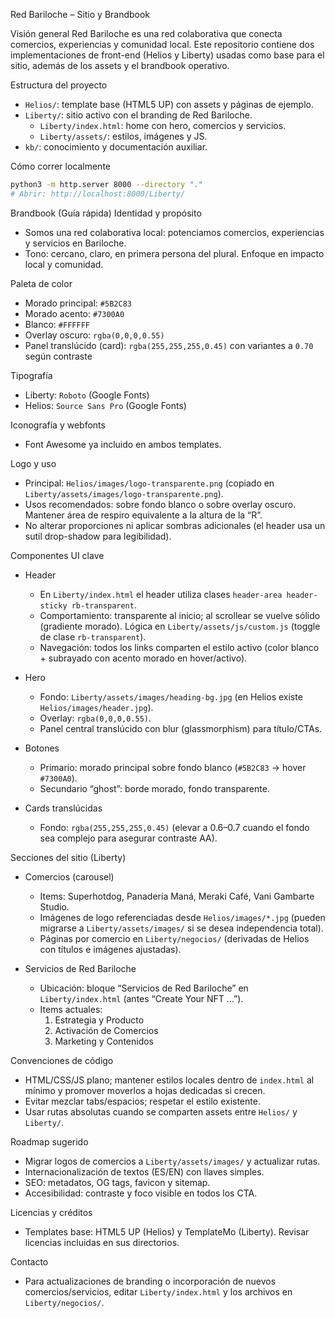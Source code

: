 Red Bariloche – Sitio y Brandbook

Visión general
Red Bariloche es una red colaborativa que conecta comercios, experiencias y comunidad local. Este repositorio contiene dos implementaciones de front-end (Helios y Liberty) usadas como base para el sitio, además de los assets y el brandbook operativo.

Estructura del proyecto
- `Helios/`: template base (HTML5 UP) con assets y páginas de ejemplo.
- `Liberty/`: sitio activo con el branding de Red Bariloche.
  - `Liberty/index.html`: home con hero, comercios y servicios.
  - `Liberty/assets/`: estilos, imágenes y JS.
- `kb/`: conocimiento y documentación auxiliar.

Cómo correr localmente
```bash
python3 -m http.server 8000 --directory "."
# Abrir: http://localhost:8000/Liberty/
```

Brandbook (Guía rápida)
Identidad y propósito
- Somos una red colaborativa local: potenciamos comercios, experiencias y servicios en Bariloche.
- Tono: cercano, claro, en primera persona del plural. Enfoque en impacto local y comunidad.

Paleta de color
- Morado principal: `#5B2C83`
- Morado acento: `#7300A0`
- Blanco: `#FFFFFF`
- Overlay oscuro: `rgba(0,0,0,0.55)`
- Panel translúcido (card): `rgba(255,255,255,0.45)` con variantes a `0.70` según contraste

Tipografía
- Liberty: `Roboto` (Google Fonts)
- Helios: `Source Sans Pro` (Google Fonts)

Iconografía y webfonts
- Font Awesome ya incluido en ambos templates.

Logo y uso
- Principal: `Helios/images/logo-transparente.png` (copiado en `Liberty/assets/images/logo-transparente.png`).
- Usos recomendados: sobre fondo blanco o sobre overlay oscuro. Mantener área de respiro equivalente a la altura de la “R”.
- No alterar proporciones ni aplicar sombras adicionales (el header usa un sutil drop-shadow para legibilidad).

Componentes UI clave
- Header
  - En `Liberty/index.html` el header utiliza clases `header-area header-sticky rb-transparent`.
  - Comportamiento: transparente al inicio; al scrollear se vuelve sólido (gradiente morado). Lógica en `Liberty/assets/js/custom.js` (toggle de clase `rb-transparent`).
  - Navegación: todos los links comparten el estilo activo (color blanco + subrayado con acento morado en hover/activo).

- Hero
  - Fondo: `Liberty/assets/images/heading-bg.jpg` (en Helios existe `Helios/images/header.jpg`).
  - Overlay: `rgba(0,0,0,0.55)`.
  - Panel central translúcido con blur (glassmorphism) para título/CTAs.

- Botones
  - Primario: morado principal sobre fondo blanco (`#5B2C83` → hover `#7300A0`).
  - Secundario “ghost”: borde morado, fondo transparente.

- Cards translúcidas
  - Fondo: `rgba(255,255,255,0.45)` (elevar a 0.6–0.7 cuando el fondo sea complejo para asegurar contraste AA).

Secciones del sitio (Liberty)
- Comercios (carousel)
  - Items: Superhotdog, Panadería Maná, Meraki Café, Vani Gambarte Studio.
  - Imágenes de logo referenciadas desde `Helios/images/*.jpg` (pueden migrarse a `Liberty/assets/images/` si se desea independencia total).
  - Páginas por comercio en `Liberty/negocios/` (derivadas de Helios con títulos e imágenes ajustadas).

- Servicios de Red Bariloche
  - Ubicación: bloque “Servicios de Red Bariloche” en `Liberty/index.html` (antes “Create Your NFT …”).
  - Items actuales:
    1) Estrategia y Producto
    2) Activación de Comercios
    3) Marketing y Contenidos

Convenciones de código
- HTML/CSS/JS plano; mantener estilos locales dentro de `index.html` al mínimo y promover moverlos a hojas dedicadas si crecen.
- Evitar mezclar tabs/espacios; respetar el estilo existente.
- Usar rutas absolutas cuando se comparten assets entre `Helios/` y `Liberty/`.

Roadmap sugerido
- Migrar logos de comercios a `Liberty/assets/images/` y actualizar rutas.
- Internacionalización de textos (ES/EN) con llaves simples.
- SEO: metadatos, OG tags, favicon y sitemap.
- Accesibilidad: contraste y foco visible en todos los CTA.

Licencias y créditos
- Templates base: HTML5 UP (Helios) y TemplateMo (Liberty). Revisar licencias incluidas en sus directorios.

Contacto
- Para actualizaciones de branding o incorporación de nuevos comercios/servicios, editar `Liberty/index.html` y los archivos en `Liberty/negocios/`.



